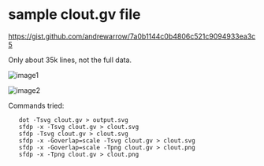 
# sample clout.gv file
https://gist.github.com/andrewarrow/7a0b1144c0b4806c521c9094933ea3c5

Only about 35k lines, not the full data.

![image1](https://i.imgur.com/5ZqYYjn.png)

![image2](https://i.imgur.com/9MI81J5.png)

Commands tried:

```
   dot -Tsvg clout.gv > output.svg
   sfdp -x -Tsvg clout.gv > clout.svg
   sfdp -Tsvg clout.gv > clout.svg
   sfdp -x -Goverlap=scale -Tsvg clout.gv > clout.svg
   sfdp -x -Goverlap=scale -Tpng clout.gv > clout.png
   sfdp -x -Tpng clout.gv > clout.png
```
